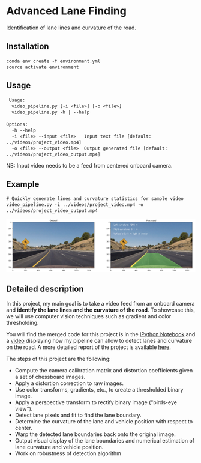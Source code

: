 # Advanced Lane Finding

Identification of lane lines and curvature of the road.

## Installation

```
conda env create -f environment.yml
source activate environment
```

## Usage

```
 Usage:
  video_pipeline.py [-i <file>] [-o <file>]
  video_pipeline.py -h | --help

Options:
  -h --help
  -i <file> --input <file>   Input text file [default: ../videos/project_video.mp4]
  -o <file> --output <file>  Output generated file [default: ../videos/project_video_output.mp4]
```

NB: Input video needs to be a feed from centered onboard camera.

## Example

```
# Quickly generate lines and curvature statistics for sample video
video_pipeline.py -i ../videos/project_video.mp4 -o ../videos/project_video_output.mp4
```

![alt text][compare_start_end]

## Detailed description

[//]: # (Image References)

[compare_start_end]: ./output_images/compare_start_end.png "compare_start_end"

In this project, my main goal is to take a video feed from an onboard camera and **identify the lane lines and the curvature of the road**. To showcase this, we will use computer vision techniques such as gradient and color thresholding.

You will find the merged code for this project is in the [IPython Notebook](https://github.com/itismouad/advanced_lane_finding/blob/master/notebooks/Advanced%20Lane%20Finding.ipynb) and a [video](https://github.com/itismouad/advanced_lane_finding/blob/master/videos/project_video_output.mp4) displaying how my pipeline can allow to detect lanes and curvature on the road. A more detailed report of the project is available [here](https://github.com/itismouad/advanced_lane_finding/blob/master/advanced_lane_finding.md).

The steps of this project are the following:

* Compute the camera calibration matrix and distortion coefficients given a set of chessboard images.
* Apply a distortion correction to raw images.
* Use color transforms, gradients, etc., to create a thresholded binary image.
* Apply a perspective transform to rectify binary image ("birds-eye view").
* Detect lane pixels and fit to find the lane boundary.
* Determine the curvature of the lane and vehicle position with respect to center.
* Warp the detected lane boundaries back onto the original image.
* Output visual display of the lane boundaries and numerical estimation of lane curvature and vehicle position.
* Work on robustness of detection algorithm

